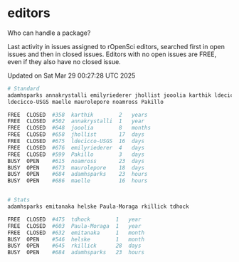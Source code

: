# editors

Who can handle a package?

Last activity in issues assigned to rOpenSci editors, searched first in open
issues and then in closed issues. Editors with no open issues are FREE, even if
they also have no closed issue.


Updated on Sat Mar 29 00:27:28 UTC 2025

```bash
# Standard
adamhsparks annakrystalli emilyriederer jhollist jooolia karthik ldecicco
ldecicco-USGS maelle maurolepore noamross Pakillo

FREE  CLOSED  #358  karthik        2   years
FREE  CLOSED  #502  annakrystalli  1   year
FREE  CLOSED  #648  jooolia        8   months
FREE  CLOSED  #658  jhollist       17  days
FREE  CLOSED  #675  ldecicco-USGS  16  days
FREE  CLOSED  #676  emilyriederer  4   days
FREE  CLOSED  #599  Pakillo        3   days
BUSY  OPEN    #615  noamross       23  days
BUSY  OPEN    #673  maurolepore    18  days
BUSY  OPEN    #684  adamhsparks    23  hours
BUSY  OPEN    #686  maelle         16  hours


# Stats
adamhsparks emitanaka helske Paula-Moraga rkillick tdhock

FREE  CLOSED  #475  tdhock        1   year
FREE  CLOSED  #603  Paula-Moraga  1   year
FREE  CLOSED  #632  emitanaka     1   month
BUSY  OPEN    #546  helske        1   month
BUSY  OPEN    #645  rkillick      28  days
BUSY  OPEN    #684  adamhsparks   23  hours
```
